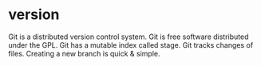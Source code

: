 # version
Git is a distributed version control system.
Git is free software distributed under the GPL.
Git has a mutable index called stage.
Git tracks changes of files.
Creating a new branch is quick & simple.